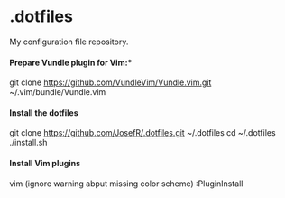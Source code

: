 # .dotfiles
My configuration file repository.

#### Prepare Vundle plugin for Vim:*
git clone https://github.com/VundleVim/Vundle.vim.git ~/.vim/bundle/Vundle.vim

#### Install the dotfiles
git clone https://github.com/JosefR/.dotfiles.git ~/.dotfiles
cd ~/.dotfiles
./install.sh

#### Install Vim plugins
vim (ignore warning abput missing color scheme)
:PluginInstall
